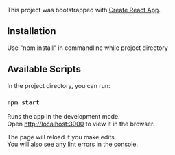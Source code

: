 This project was bootstrapped with [Create React App](https://github.com/facebook/create-react-app).

## Installation

Use "npm install" in commandline while project directory
 
## Available Scripts

In the project directory, you can run:

### `npm start`

Runs the app in the development mode.<br />
Open [http://localhost:3000](http://localhost:3000) to view it in the browser.

The page will reload if you make edits.<br />
You will also see any lint errors in the console.

